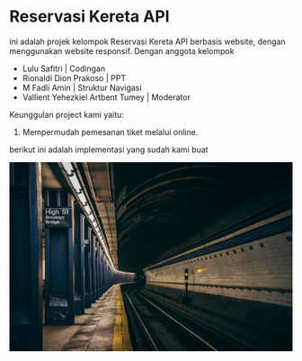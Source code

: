# Reservasi Kereta API

ini adalah projek kelompok Reservasi Kereta API berbasis website, dengan menggunakan website responsif. Dengan anggota kelompok

- Lulu Safitri | Codingan
- Rionaldi Dion Prakoso | PPT
- M Fadli Amin | Struktur Navigasi
- Vallient Yehezkiel Artbent Tumey | Moderator

Keunggulan project kami yaitu: 
1. Mempermudah pemesanan tiket melalui online. 

berikut ini adalah implementasi yang sudah kami buat

![link](image/logo5.jpg)   